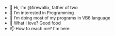 - 👋 Hi, I’m @firewallix, father of two
- 👀 I’m interested in Programming
- 🌱 I’m doing most of my programs in VB6 language
- 💞️ What I love? Good food 
- 📫 How to reach me? I'm here

<!---
firewallix/firewallix is a ✨ special ✨ repository because its `README.md` (this file) appears on your GitHub profile.
You can click the Preview link to take a look at your changes.
--->
